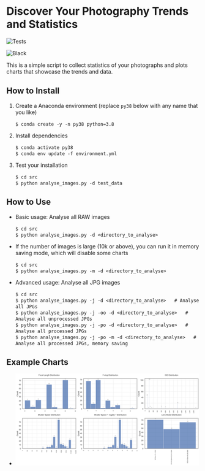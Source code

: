 # Discover Your Photography Trends and Statistics

![Tests](https://github.com/jiahuei/photography-trends/actions/workflows/tests.yml/badge.svg)

![Black](https://github.com/jiahuei/photography-trends/actions/workflows/black.yml/badge.svg)

This is a simple script to collect statistics of your photographs and plots charts that showcase the trends and data.

## How to Install

1. Create a Anaconda environment (replace `py38` below with any name that you like)

   ```shell
   $ conda create -y -n py38 python=3.8
   ```

2. Install dependencies

   ```shell
   $ conda activate py38
   $ conda env update -f environment.yml
   ```

3. Test your installation

   ```shell
   $ cd src
   $ python analyse_images.py -d test_data
   ```

## How to Use

- Basic usage: Analyse all RAW images

  ```shell
  $ cd src
  $ python analyse_images.py -d <directory_to_analyse>
  ```

- If the number of images is large (10k or above), you can run it in memory saving mode, which will disable some charts

  ```shell
  $ cd src
  $ python analyse_images.py -m -d <directory_to_analyse>
  ```

- Advanced usage: Analyse all JPG images

  ```shell
  $ cd src
  $ python analyse_images.py -j -d <directory_to_analyse>   # Analyse all JPGs
  $ python analyse_images.py -j -oo -d <directory_to_analyse>   # Analyse all unprocessed JPGs
  $ python analyse_images.py -j -po -d <directory_to_analyse>   # Analyse all processed JPGs
  $ python analyse_images.py -j -po -m -d <directory_to_analyse>   # Analyse all processed JPGs, memory saving
  ```

## Example Charts

- ![example-charts](example.png)
